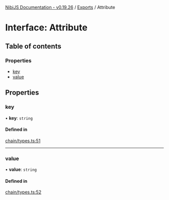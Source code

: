 [NibiJS Documentation - v0.19.26](../intro.md) / [Exports](../modules.md) / Attribute

# Interface: Attribute

## Table of contents

### Properties

- [key](Attribute.md#key)
- [value](Attribute.md#value)

## Properties

### key

• **key**: `string`

#### Defined in

[chain/types.ts:51](https://github.com/NibiruChain/ts-sdk/blob/24aeea9/packages/nibijs/src/chain/types.ts#L51)

___

### value

• **value**: `string`

#### Defined in

[chain/types.ts:52](https://github.com/NibiruChain/ts-sdk/blob/24aeea9/packages/nibijs/src/chain/types.ts#L52)
